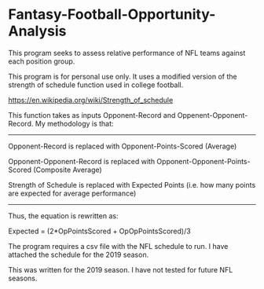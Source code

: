 # Fantasy-Football-Opportunity-Analysis
This program seeks to assess relative performance of NFL teams against each position group.

This program is for personal use only. It uses a modified version of the strength of schedule function used in college football.

https://en.wikipedia.org/wiki/Strength_of_schedule

This function takes as inputs Opponent-Record and Oppenent-Opponent-Record.  My methodology is that:

****************************************
Opponent-Record is replaced with Opponent-Points-Scored (Average)

Opponent-Opponent-Record is replaced with Opponent-Opponent-Points-Scored (Composite Average)

Strength of Schedule is replaced with Expected Points (i.e. how many points are expected for average performance)
****************************************

Thus, the equation is rewritten as:

Expected = (2*OpPointsScored + OpOpPointsScored)/3

The program requires a csv file with the NFL schedule to run. I have attached the schedule for the 2019 season.

This was written for the 2019 season. I have not tested for future NFL seasons.

